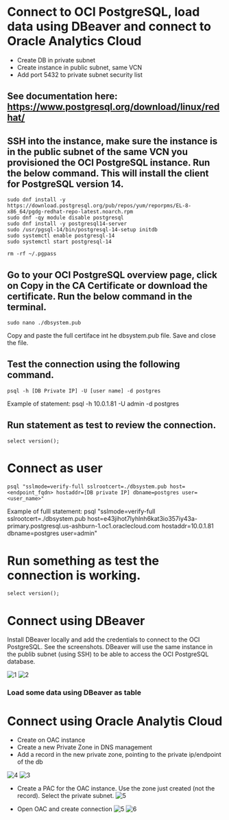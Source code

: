 # Connect to OCI PostgreSQL, load data using DBeaver and connect to Oracle Analytics Cloud

- Create DB in private subnet
- Create instance in public subnet, same VCN
- Add port 5432 to private subnet security list

## See documentation here: https://www.postgresql.org/download/linux/redhat/

## SSH into the instance, make sure the instance is in the public subnet of the same VCN you provisioned the OCI PostgreSQL instance. Run the below command. This will install the client for PostgreSQL version 14. 
```
sudo dnf install -y https://download.postgresql.org/pub/repos/yum/reporpms/EL-8-x86_64/pgdg-redhat-repo-latest.noarch.rpm
sudo dnf -qy module disable postgresql
sudo dnf install -y postgresql14-server
sudo /usr/pgsql-14/bin/postgresql-14-setup initdb
sudo systemctl enable postgresql-14
sudo systemctl start postgresql-14
```

```rm -rf ~/.pgpass```

## Go to your OCI PostgreSQL overview page, click on **Copy** in the CA Certificate or download the certificate. Run the below command in the terminal.
```
sudo nano ./dbsystem.pub
```
Copy and paste the full certiface int he dbsystem.pub file. Save and close the file.

## Test the connection using the following command.
```psql -h [DB Private IP] -U [user name] -d postgres```

Example of statement: psql -h 10.0.1.81 -U admin -d postgres

## Run statement as test to review the connection.
```select version();```

# Connect as user
```psql "sslmode=verify-full sslrootcert=./dbsystem.pub host=<endpoint_fqdn> hostaddr=[DB private IP] dbname=postgres user=<user_name>"```

Example of fulll statement: psql "sslmode=verify-full sslrootcert=./dbsystem.pub host=e43jihot7lyhlnh6kat3io357iy43a-primary.postgresql.us-ashburn-1.oc1.oraclecloud.com hostaddr=10.0.1.81 dbname=postgres user=admin"

# Run something as test the connection is working.
```select version();```





# Connect using DBeaver

Install DBeaver locally and add the credentials to connect to the OCI PostgreSQL. See the screenshots. DBeaver will use the same instance in the publib subnet (using SSH) to be able to access the OCI PostgreSQL database.

![1](images/img_1.png)
![2](images/img_2.png)

### Load some data using DBeaver as table






# Connect using Oracle Analytis Cloud
- Create on OAC instance
- Create a new Private Zone in DNS management
- Add a record in the new private zone, pointing to the private ip/endpoint of the db

![4](images/img_4.png)
![3](images/img_3.png)

- Create a PAC for the OAC instance. Use the zone just created (not the record). Select the private subnet.
![5](images/img_5.png)

- Open OAC and create connection
![5](images/img_5.png)
![6](images/img_6.png)
